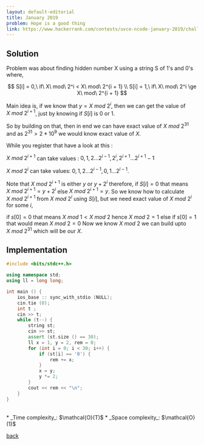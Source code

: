 ```yaml
---
layout: default-editorial
title: January 2019
problem: Hope is a good thing
link: https://www.hackerrank.com/contests/uvce-ncode-january-2019/challenges/hope-is-a-good-thing
---
```


## Solution 

Problem was about finding hidden number X using a string S of 1's and 0's where, 

$$
    S[i] = 0,\ if\  X\  mod\  2^i < X\  mod\  2^{i + 1} \\ 
    S[i] = 1,\ if\  X\  mod\  2^i \ge X\  mod\  2^{i + 1}
$$

Main idea is, if we know that $y =  X\  mod\  2^i$, then we can get the value of $X\  mod\  2^{i + 1}$, 
just by knowing if $S[i]$ is $0$ or $1$. 

So by building on that, then in end we can have exact value of 
$X\  mod\   2^{31}$ and as $2^{31} > 2 * 10^9$ we would know exact value of $X$.

While you register that have a look at this :

$X\  mod\   2^{i + 1}$ can take values : $0, 1, 2 ... 2^{i - 1}, 2^i, 2^{i + 1}... 2^{i + 1} - 1$

$X\  mod\   2^i$ can take values: $0, 1, 2 ... 2^{i - 1}, 0, 1...2^{i - 1}$.  

Note that $X\  mod\   2^{i + 1}$ is either $y$ or $y + 2^i$ therefore, 
if $S[i] = 0$ that means $X\  mod\  2^{i + 1} = y + 2^i$
else $X\  mod\  2^{i + 1} = y$.
So we know how to calculate $X\  mod\  2^{i + 1}$ from $X\  mod\   2^i$ using $S[i]$, 
but we need exact value of $X\  mod\  2^i$ for some $i$,

if $s[0] = 0$ that means $X\  mod\  1 < X\  mod\  2$ hence $X\  mod\   2 = 1$
else if $s[0] = 1$ that would mean $X\  mod\  2 = 0$
Now we know $X\  mod\  2$ we can build upto $X\  mod\  2^{31}$ which will be our $X$.


## Implementation

```cpp
#include <bits/stdc++.h>

using namespace std;
using ll = long long;

int main () {
    ios_base :: sync_with_stdio (NULL);
    cin.tie (0);
    int t ;
    cin >> t;
    while (t--) {
        string st;
        cin >> st;
        assert (st.size () == 30);
        ll x = 1, y = 2, rem = 0;
        for (int i = 0; i < 30; i++) {
            if (st[i] == '0') {
                rem += x;
            }
            x = y;
            y *= 2;
        }
        cout << rem << "\n";
    }
}
```

<br>
* _Time complexity_: $\mathcal{O}(T)$
* _Space complexity_: $\mathcal{O}(1)$

[back](./index.html)

